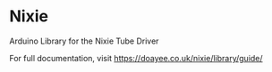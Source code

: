 # Nixie
Arduino Library for the Nixie Tube Driver

For full documentation, visit https://doayee.co.uk/nixie/library/guide/
